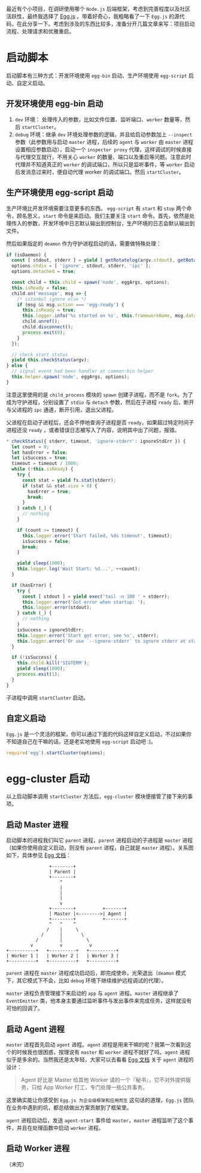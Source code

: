 <!--
{
  "id": "SyUQ3umfQ",
  "title": "深入 Egg.js：项目启动流程",
  "slug": "dive-into-eggjs-start-app",
  "comments": true,
  "createdAt": "2018-06-29 17:30:05",
  "publishedAt": "2018-06-29 17:30:05",
  "updatedAt": "2018-06-29 17:30:05",
  "categories": ["nodejs"],
  "tags": ["eggjs"],
  "series": "深入 Egg.js"
}
-->

最近有个小项目，在调研使用哪个 `Node.js` 后端框架，考虑到完善程度以及社区活跃性，最终我选择了 [Egg.js](https://eggjs.org) 。带着好奇心，我粗略看了一下 `Egg.js` 的源代码，在此分享一下。考虑到涉及的东西比较多，准备分开几篇文章来写：项目启动流程、处理请求和优雅重启。

<!-- more -->

# 启动脚本

启动脚本有三种方式：开发环境使用 `egg-bin` 启动、生产环境使用 `egg-script` 启动、自定义启动。

## 开发环境使用 egg-bin 启动

1. `dev` 环境： 处理传入的参数，比如文件位置、监听端口、`worker` 数量等，然后 `startCluster`。
2. `debug` 环境：继承 `dev` 环境处理参数的逻辑，并且给启动参数加上 `--inspect` 参数（此参数用与启动 `master` 进程，后续的 `agent` 与 `worker` 由 `master` 进程设置相应参数启动），启动一个 `inspector proxy` 代理，这样调试的时候直接与代理交互就行，不用关心 `worker` 的数量、端口以及重启等问题。注意此时代理并不知道真正的 `worker` 的调试端口，所以只是监听事件，等 `worker` 启动后发消息过来时，便自动代理 worker 的调试端口。然后 `startCluster`。

## 生产环境使用 egg-script 启动

生产环境比开发环境需要注意更多的东西。 `egg-script` 有 `start` 和 `stop` 两个命令，顾名思义，`start` 命令是来启动。我们主要关注 `start` 命令。首先，依然是处理传入的参数，开发环境中日志默认输出到控制台，生产环境的日志会默认输出到文件。

然后如果指定的 `deamon` 作为守护进程启动的话，需要做特殊处理：

```javascript
if (isDaemon) {
  const [ stdout, stderr ] = yield [ getRotatelog(argv.stdout), getRotatelog(argv.stderr) ];
  options.stdio = [ 'ignore', stdout, stderr, 'ipc' ];
  options.detached = true;

  const child = this.child = spawn('node', eggArgs, options);
  this.isReady = false;
  child.on('message', msg => {
    /* istanbul ignore else */
    if (msg && msg.action === 'egg-ready') {
      this.isReady = true;
      this.logger.info('%s started on %s', this.frameworkName, msg.data.address);
      child.unref();
      child.disconnect();
      process.exit(0);
    }
  });

  // check start status
  yield this.checkStatus(argv);
} else {
  // signal event had been handler at common-bin helper
  this.helper.spawn('node', eggArgs, options);
}
```

注意这里使用的是 `child_process` 模块的 `spawn` 创建子进程，而不是 `fork`。为了成为守护进程，分别设置了 `stdio` 与 `detach` 参数，然后在子进程 `ready` 后，断开与父进程的 `ipc` 通道，断开引用，退出父进程。

父进程在启动子进程后，还会不停地查询子进程是否 `ready`，如果超过特定时间子进程还没 `ready` ，或者错误日志被写入了内容，说明其中出了问题，报错。

```javascript
* checkStatus({ stderr, timeout, 'ignore-stderr': ignoreStdErr }) {
  let count = 0;
  let hasError = false;
  let isSuccess = true;
  timeout = timeout / 1000;
  while (!this.isReady) {
    try {
      const stat = yield fs.stat(stderr);
      if (stat && stat.size > 0) {
        hasError = true;
        break;
      }
    } catch (_) {
      // nothing
    }

    if (count >= timeout) {
      this.logger.error('Start failed, %ds timeout', timeout);
      isSuccess = false;
      break;
    }

    yield sleep(1000);
    this.logger.log('Wait Start: %d...', ++count);
  }

  if (hasError) {
    try {
      const [ stdout ] = yield exec('tail -n 100 ' + stderr);
      this.logger.error('Got error when startup: ');
      this.logger.error(stdout);
    } catch (_) {
      // nothing
    }
    isSuccess = ignoreStdErr;
    this.logger.error('Start got error, see %s', stderr);
    this.logger.error('Or use `--ignore-stderr` to ignore stderr at startup.');
  }

  if (!isSuccess) {
    this.child.kill('SIGTERM');
    yield sleep(1000);
    process.exit(1);
  }
}
```

子进程中调用 `startCluster` 启动。

## 自定义启动

`Egg.js` 是一个灵活的框架，你可以通过下面的代码这样自定义启动，不过如果你不知道自己在干嘛的话，还是老实地使用 `egg-script` 启动吧 :)。

```javascript
require('egg').startCluster(options);
```

# egg-cluster 启动

以上启动脚本调用 `startCluster` 方法后，`egg-cluster` 模块便接管了接下来的事项。

## 启动 Master 进程

启动脚本的进程我们叫它 `parent` 进程，`parent` 进程启动的子进程是 `master` 进程（如果你使用自定义启动，则没有 `parent` 进程，自己就是 `master` 进程）。关系图如下，具体参见 [Egg 文档](https://eggjs.org/zh-cn/core/cluster-and-ipc.html)：

```
                +--------+
                | Parent |
                +--------+
                    ^ 
                    |
                    |
                    |
                    v
                +--------+          +-------+
                | Master |<-------->| Agent |
                +--------+          +-------+
                ^   ^    ^
               /    |     \
             /      |       \
           /        |         \
         v          v          v
+----------+   +----------+   +----------+
| Worker 1 |   | Worker 2 |   | Worker 3 |
+----------+   +----------+   +----------+
```

`parent` 进程在 `master` 进程成功启动后，即完成使命，光荣退出（`deamon` 模式下，其它模式下不会，比如 `debug` 环境下继续维护远程调试的代理）。

`master` 进程负责管理接下来启动的 `app` 与 `agent` 进程。`master` 进程继承了 `EventEmitter` 类，他本身主要通过监听事件与发出事件来完成任务，这样就没有可怕的回调了。

## 启动 Agent 进程

`master` 进程首先启动 `agent` 进程。`agent` 进程是用来干嘛的呢？我第一次看到这个的时候我也很困惑，按理说有 `master` 和 `worker` 进程不就好了吗，`agent` 进程似乎是多余的。当然我还是太年轻，大家可以去看看 [Egg 文档](https://eggjs.org/zh-cn/core/cluster-and-ipc.html) 关于 `agent` 进程的设计：

> Agent 好比是 Master 给其他 Worker 请的一个『秘书』，它不对外提供服务，只给 App Worker 打工，专门处理一些公共事务。

这里确实能让你感受到 `Egg.js 为企业级框架和应用而生` 这句话的道理，`Egg.js` 团队在业务中遇到的坑，都总结做出方案贡献到了框架里。

`agent` 进程启动后，发送 `agent-start` 事件给 `master`，`master` 进程监听了这个事件，并且在处理函数中启动 `worker` 进程。

## 启动 Worker 进程

（未完）
